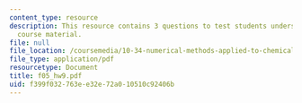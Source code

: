 ```yaml
---
content_type: resource
description: This resource contains 3 questions to test students understanding of
  course material.
file: null
file_location: /coursemedia/10-34-numerical-methods-applied-to-chemical-engineering-fall-2005/f399f032763ee32e72a010510c92406b_f05_hw9.pdf
file_type: application/pdf
resourcetype: Document
title: f05_hw9.pdf
uid: f399f032-763e-e32e-72a0-10510c92406b
---
```

